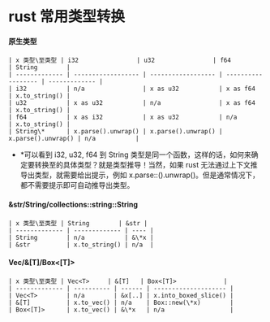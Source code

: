 # rust 常用类型转换

#### 原生类型

```
| x 类型\至类型 | i32                | u32                | f64                | String        |
| ------------- | ------------------ | ------------------ | ------------------ | ------------- |
| i32           | n/a                | x as u32           | x as f64           | x.to_string() |
| u32           | x as u32           | n/a                | x as f64           | x.to_string() |
| f64           | x as i32           | x as u32           | n/a                | x.to_string() |
| String\*      | x.parse().unwrap() | x.parse().unwrap() | x.parse().unwrap() | n/a           |
```

- \*可以看到 i32, u32, f64 到 String 类型是同一个函数，这样的话，如何来确定要转换至的具体类型？就是类型推导！当然，如果 rust 无法通过上下文推导出类型，就需要给出提示，例如 x.parse::<i32>().unwrap()。但是通常情况下，都不需要提示即可自动推导出类型。

#### &str/String/collections::string::String

```
| x 类型\至类型 | String        | &str |
| ------------- | ------------- | ---- |
| String        | n/a           | &\*x |
| &str          | x.to_string() | n/a  |
```

#### Vec<T>/&[T]/Box<[T]>

```
| x 类型\至类型 | Vec<T>     | &[T]   | Box<[T]>             |
| ------------- | ---------- | ------ | -------------------- |
| Vec<T>        | n/a        | &x[..] | x.into_boxed_slice() |
| &[T]          | x.to_vec() | n/a    | Box::new(\*x)        |
| Box<[T]>      | x.to_vec() | &\*x   | n/a                  |
```
